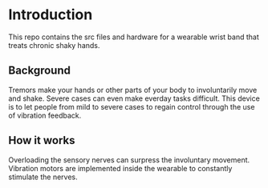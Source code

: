 # Introduction
This repo contains the src files and hardware for a wearable wrist band that treats chronic shaky hands.

## Background
Tremors make your hands or other parts of your body to involuntarily move and shake. Severe cases can even make everday tasks difficult. This device is to let people from mild to severe cases to regain control through the use of vibration feedback.

## How it works
Overloading the sensory nerves can surpress the involuntary movement. Vibration motors are implemented inside the wearable to constantly stimulate the nerves.
